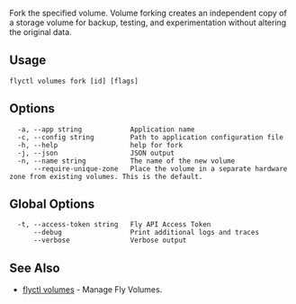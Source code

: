 Fork the specified volume. Volume forking creates an independent copy of a storage volume for backup, testing, and experimentation without altering the original data.

## Usage
~~~
flyctl volumes fork [id] [flags]
~~~

## Options

~~~
  -a, --app string            Application name
  -c, --config string         Path to application configuration file
  -h, --help                  help for fork
  -j, --json                  JSON output
  -n, --name string           The name of the new volume
      --require-unique-zone   Place the volume in a separate hardware zone from existing volumes. This is the default.
~~~

## Global Options

~~~
  -t, --access-token string   Fly API Access Token
      --debug                 Print additional logs and traces
      --verbose               Verbose output
~~~

## See Also

* [flyctl volumes](/docs/flyctl/volumes/)	 - Manage Fly Volumes.

